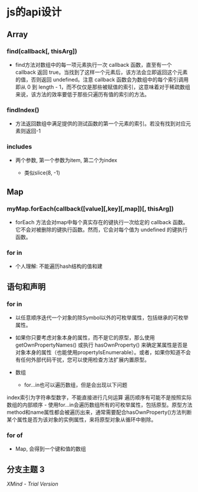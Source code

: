 # js的api设计

## Array

### find(callback[, thisArg])

- find方法对数组中的每一项元素执行一次 callback 函数，直至有一个 callback 返回 true。当找到了这样一个元素后，该方法会立即返回这个元素的值，否则返回 undefined。注意 callback 函数会为数组中的每个索引调用即从 0 到 length - 1，而不仅仅是那些被赋值的索引，这意味着对于稀疏数组来说，该方法的效率要低于那些只遍历有值的索引的方法。

### findIndex()

- 方法返回数组中满足提供的测试函数的第一个元素的索引。若没有找到对应元素则返回-1

### includes

- 两个参数, 第一个参数为item, 第二个为index

	- 类似slice(8, -1)

## Map

### myMap.forEach(callback([value][,key][,map])[, thisArg])

- forEach 方法会对map中每个真实存在的键执行一次给定的 callback 函数。它不会对被删除的键执行函数。然而，它会对每个值为 undefined 的键执行函数。

### for in

- 个人理解: 不能遍历hash结构的值和建

## 语句和声明

### for in 

- 以任意顺序迭代一个对象的除Symbol以外的可枚举属性，包括继承的可枚举属性。
- 如果你只要考虑对象本身的属性，而不是它的原型，那么使用 getOwnPropertyNames() 或执行 hasOwnProperty() 来确定某属性是否是对象本身的属性（也能使用propertyIsEnumerable）。或者，如果你知道不会有任何外部代码干扰，您可以使用检查方法扩展内置原型。
- 数组

	- for...in也可以遍历数组，但是会出现以下问题

index索引为字符串型数字，不能直接进行几何运算
遍历顺序有可能不是按照实际数组的内部顺序
	- 使用for...in会遍历数组所有的可枚举属性，包括原型。原型方法method和name属性都会被遍历出来，通常需要配合hasOwnProperty()方法判断某个属性是否为该对象的实例属性，来将原型对象从循环中剔除。

### for of

- Map, 会得到一个键和值的数组

## 分支主题 3

*XMind - Trial Version*
